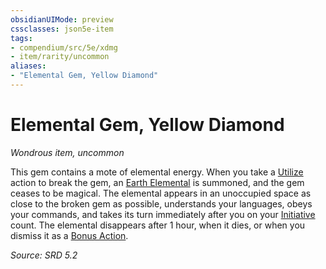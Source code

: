 ```yaml
---
obsidianUIMode: preview
cssclasses: json5e-item
tags:
- compendium/src/5e/xdmg
- item/rarity/uncommon
aliases: 
- "Elemental Gem, Yellow Diamond"
---
```

# Elemental Gem, Yellow Diamond
*Wondrous item, uncommon*  


This gem contains a mote of elemental energy. When you take a [Utilize](actions.md#Utilize) action to break the gem, an [Earth Elemental](earth-elemental-xmm.md) is summoned, and the gem ceases to be magical. The elemental appears in an unoccupied space as close to the broken gem as possible, understands your languages, obeys your commands, and takes its turn immediately after you on your [Initiative](initiative-xphb.md) count. The elemental disappears after 1 hour, when it dies, or when you dismiss it as a [Bonus Action](bonus-action-xphb.md).

*Source: SRD 5.2*